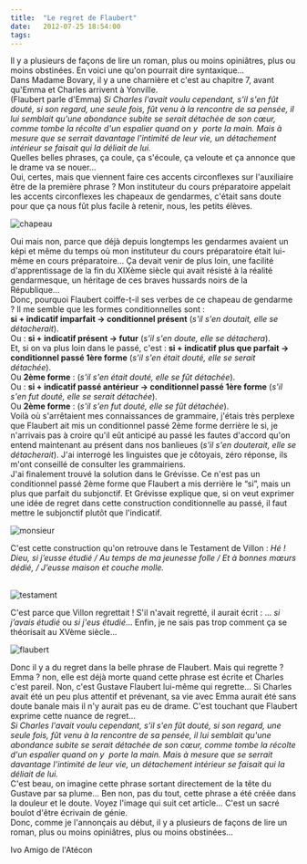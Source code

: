 ```yaml
---
title:  "Le regret de Flaubert"
date:   2012-07-25 18:54:00
tags:   
---
```


<p>Il y a plusieurs de façons de lire un roman, plus ou moins opiniâtres, plus ou moins obstinées. En voici une qu'on pourrait dire syntaxique&hellip;<br/>Dans Madame Bovary, il y a une charnière et c'est au chapitre 7, avant qu'Emma et Charles arrivent à Yonville.<br/>(Flaubert parle d'Emma) <em>Si Charles l'avait voulu cependant, s'il s'en fût douté, si son regard, une seule fois, fût venu à la rencontre de sa pensée, il lui semblait qu'une abondance subite se serait détachée de son cœur, comme tombe la récolte d'un espalier quand on y  porte la main. Mais à mesure que se serrait davantage l'intimité de leur vie, un détachement intérieur se faisait qui la déliait de lui.</em><br/>Quelles belles phrases, ça coule, ça s'écoule, ça veloute et ça annonce que le drame va se nouer&hellip;<br/>Oui, certes, mais que viennent faire ces accents circonflexes sur l'auxiliaire être de la première phrase ? Mon instituteur du cours préparatoire appelait les accents circonflexes les chapeaux de gendarmes, c'était sans doute pour que ça nous fût plus facile à retenir, nous, les petits élèves.</p><p>

![chapeau](/collateral/images/2012-07-25-chapeau.jpg)

Oui mais non, parce que déjà depuis longtemps les gendarmes avaient un képi et même du temps où mon instituteur du cours préparatoire était lui-même en cours préparatoire&hellip; Ça devait venir de plus loin, une facilité d'apprentissage de la fin du XIXème siècle qui avait résisté à la réalité gendarmesque, un héritage de ces braves hussards noirs de la République&hellip;<br/>Donc, pourquoi Flaubert coiffe-t-il ses verbes de ce chapeau de gendarme ? Il me semble que les formes conditionnelles sont :<br/><strong>si + indicatif imparfait -&gt; conditionnel présent</strong> (<em>s'il s'en doutait, elle se détacherait</em>).<br/>Ou : <strong>si + indicatif présent -&gt; futur</strong> (<em>s'il s'en doute, elle se détachera</em>).<br/>Et, si on va plus loin dans le passé, c'est : <strong>si + indicatif plus que parfait -&gt; conditionnel passé 1ère forme</strong> (<em>s'il s'en était douté, elle se serait détachée</em>).<br/>Ou <strong>2ème forme</strong> : (<em>s'il s'en était douté, elle se fût détachée</em>).<br/>Ou : <strong>si + indicatif passé antérieur -&gt; conditionnel passé 1ère forme</strong> (<em>s'il s'en fut douté, elle se serait détachée</em>).<br/>Ou <strong>2ème forme</strong> : (<em>s'il s'en fut douté, elle se fût détachée</em>). <br/>Voilà où s'arrêtaient mes connaissances de grammaire, j'étais très perplexe que Flaubert ait mis un conditionnel passé 2ème forme derrière le si, je n'arrivais pas à croire qu'il eût anticipé au passé les fautes d'accord qu'on entend maintenant au présent dans nos banlieues (<em>s'il s'en douterait, elle se détacherait</em>). J'ai interrogé les linguistes que je côtoyais, zéro réponse, ils m'ont conseillé de consulter les grammairiens. <br/>J'ai finalement trouvé la solution dans le Grévisse. Ce n'est pas un conditionnel passé 2ème forme que Flaubert a mis derrière le &ldquo;si&rdquo;, mais un plus que parfait du subjonctif. Et Grévisse explique que, si on veut exprimer une idée de regret dans cette construction conditionnelle au passé, il faut mettre le subjonctif plutôt que l'indicatif. <br/>

![monsieur](/collateral/images/2012-07-25-monsieur.jpg)

C'est cette construction qu'on retrouve dans le Testament de Villon : <em>Hé ! Dieu, si j’eusse étudié / Au temps de ma jeunesse folle / Et à bonnes mœurs dédié, / J’eusse maison et couche molle.</em><br/><br/>

![testament](/collateral/images/2012-07-25-testament.jpg)

</p>
<p>C'est parce que Villon regrettait ! S'il n'avait regretté, il aurait écrit : &hellip; <em>si j’avais étudié</em> ou <em>si j'eus étudié</em>&hellip; Enfin, je ne sais pas trop comment ça se théorisait au XVème siècle&hellip;</p>
<p>

![flaubert](/collateral/images/2012-07-25-flaubert.jpg)

Donc il y a du regret dans la belle phrase de Flaubert. Mais qui regrette ? Emma ? non, elle est déjà morte quand cette phrase est écrite et Charles c'est pareil. Non, c'est Gustave Flaubert lui-même qui regrette&hellip; Si Charles avait été un peu plus attentif et prévenant, sa vie avec Emma aurait été sans doute banale mais il n'y aurait pas eu de drame. C'est touchant que Flaubert exprime cette nuance de regret&hellip;<br/><em>Si Charles l'avait voulu cependant, s'il s'en fût douté, si son regard, une seule fois, fût venu à la rencontre de sa pensée, il lui semblait qu'une abondance subite se serait détachée de son cœur, comme tombe la récolte d'un espalier quand on y  porte la main. Mais à mesure que se serrait davantage l'intimité de leur vie, un détachement intérieur se faisait qui la déliait de lui.</em><br/>C'est beau, on imagine cette phrase sortant directement de la tête du Gustave par sa plume&hellip; Ben non, pas du tout, cette phrase a été créée dans la douleur et le doute. Voyez l'image qui suit cet article&hellip; C'est un sacré boulot d'être écrivain de génie.<br/>Donc, comme je l'annonçais au début, il y a plusieurs de façons de lire un roman, plus ou moins opiniâtres, plus ou moins obstinées&hellip;</p>
<p>Ivo Amigo de l'Atécon</p>
